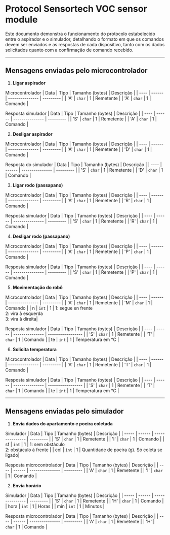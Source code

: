 # Protocol Sensortech VOC sensor module 
Este documento demonstra o funcionamento do protocolo estabelecido entre o aspirador e o simulador, detalhando
o formato em que os comandos devem ser enviados e as respostas de cada dispositivo, tanto com os dados solicitados
quanto com a confirmação de comando recebido.

***
## Mensagens enviadas pelo microcontrolador


1. **Ligar aspirador**

Microcontrolador
| Data | Tipo   | Tamanho (bytes) | Descrição |
| ---- | ------ | --------------- | --------- |
| 'A'  | `char` | 1               | Remetente |
| 'A'  | `char` | 1               | Comando   |

Resposta simulador
| Data | Tipo   | Tamanho (bytes) | Descrição |
| ---- | ------ | --------------- | --------- |
| 'S'  | `char` | 1               | Remetente |
| 'A'  | `char` | 1               | Comando   |


2. **Desligar aspirador**

Microcontrolador
| Data | Tipo   | Tamanho (bytes) | Descrição |
| ---- | ------ | --------------- | --------- |
| 'A'  | `char` | 1               | Remetente |
| 'D'  | `char` | 1               | Comando   |

Resposta do simulador
| Data | Tipo   | Tamanho (bytes) | Descrição |
| ---- | ------ | --------------- | --------- |
| 'S'  | `char` | 1               | Remetente |
| 'D'  | `char` | 1               | Comando   |


3. **Ligar rodo (passapano)**

Microcontrolador
| Data | Tipo   | Tamanho (bytes) | Descrição |
| ---- | ------ | --------------- | --------- |
| 'A'  | `char` | 1               | Remetente |
| 'R'  | `char` | 1               | Comando   |

Resposta simulador
| Data | Tipo   | Tamanho (bytes) | Descrição |
| ---- | ------ | --------------- | --------- |
| 'S'  | `char` | 1               | Remetente |
| 'R'  | `char` | 1               | Comando   |


4. **Desligar rodo (passapano)**

Microcontrolador
| Data | Tipo   | Tamanho (bytes) | Descrição |
| ---- | ------ | --------------- | --------- |
| 'A'  | `char` | 1               | Remetente |
| 'P'  | `char` | 1               | Comando   |

Resposta simulador
| Data | Tipo   | Tamanho (bytes) | Descrição |
| ---- | ------ | --------------- | --------- |
| 'S'  | `char` | 1               | Remetente |
| 'P'  | `char` | 1               | Comando   |


5. **Movimentação do robô**

Microcontrolador
| Data | Tipo   | Tamanho (bytes) | Descrição |
| ---- | ------ | --------------- | --------- |
| 'A'  | `char` | 1               | Remetente |
| 'M'  | `char` | 1               | Comando   |
|  n   | `int`  | 1               | 1: segue en frente <br>2: vira à esquerda <br>3: vira à direita|

Resposta simulador
| Data | Tipo   | Tamanho (bytes) | Descrição         |
| ---- | ------ | --------------- | ----------------- |
| 'S'  | `char` | 1               | Remetente         |
| 'T'  | `char` | 1               | Comando           |
| te   | `int`  | 1               | Temperatura em °C |


6. **Solicita temperatura**

Microcontrolador
| Data | Tipo   | Tamanho (bytes) | Descrição |
| ---- | ------ | --------------- | --------- |
| 'A'  | `char` | 1               | Remetente |
| 'T'  | `char` | 1               | Comando   |

Resposta simulador
| Data | Tipo   | Tamanho (bytes) | Descrição         |
| ---- | ------ | --------------- | ----------------- |
| 'S'  | `char` | 1               | Remetente         |
| 'T'  | `char` | 1               | Comando           |
| te   | `int`  | 1               | Temperatura em °C |

***
## Mensagens enviadas pelo simulador


1. **Envia dados do apartamento e poeira coletada**

Simulador
| Data  | Tipo   | Tamanho (bytes) | Descrição |
| ----- | ------ | --------------- | --------- |
| 'S'   | `char` | 1               | Remetente |
| 'I'   | `char` | 1               | Comando   |
|  sf   | `int`  | 1               | 1: sem obstáculo <br>2: obstáculo à frente   |
|  col  | `int`  | 1               | Quantidade de poeira (g). Só coleta se ligado|

Resposta microcontrolador
| Data | Tipo   | Tamanho (bytes) | Descrição |
| ---- | ------ | --------------- | --------- |
| 'A'  | `char` | 1               | Remetente |
| 'I'  | `char` | 1               | Comando   |


2. **Envia horário**

Simulador
| Data  | Tipo   | Tamanho (bytes) | Descrição |
| ----- | ------ | --------------- | --------- |
| 'S'   | `char` | 1               | Remetente |
| 'H'   | `char` | 1               | Comando   |
|  hora | `int`  | 1               | Horas     |
|  min  | `int`  | 1               | Minutos   |

Resposta microcontrolador
| Data | Tipo   | Tamanho (bytes) | Descrição |
| ---- | ------ | --------------- | --------- |
| 'A'  | `char` | 1               | Remetente |
| 'H'  | `char` | 1               | Comando   |